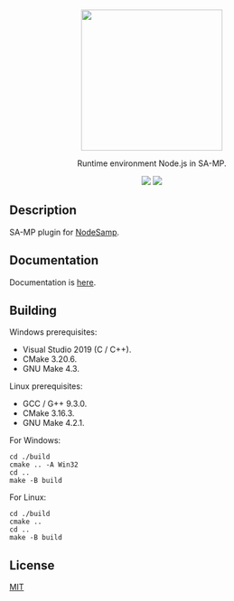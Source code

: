 <br />
<p align="center">
    <a href="https://github.com/dev2alert/node-samp">
        <img src="https://raw.githubusercontent.com/dev2alert/node-samp/main/big-logo.png" width="250px" />
    </a>
</p>
<p align="center">
    Runtime environment Node.js in SA-MP.
</p>
<p align="center">
    <img src="https://img.shields.io/static/v1?label=version&message=1.0.0&color=yellow" />
    <a href="https://github.com/dev2alert/node-samp-plugin/blob/main/LICENSE"><img src="https://img.shields.io/github/license/dev2alert/node-samp-plugin" /></a>
</p>

## Description
<p>
    SA-MP plugin for <a href="https://github.com/dev2alert/node-samp">NodeSamp</a>.
</p>

## Documentation
<p>
    Documentation is <a href="https://github.com/dev2alert/node-samp/wiki">here</a>.
</p>

## Building
Windows prerequisites:
<ul>
    <li>Visual Studio 2019 (C / C++).</li>
    <li>CMake 3.20.6.</li>
    <li>GNU Make 4.3.</li>
</ul>

Linux prerequisites:
<ul>
    <li>GCC / G++ 9.3.0.</li>
    <li>CMake 3.16.3.</li>
    <li>GNU Make 4.2.1.</li>
</ul>

For Windows:<br />
```
cd ./build
cmake .. -A Win32
cd ..
make -B build
```
For Linux:<br />
```
cd ./build
cmake ..
cd ..
make -B build
```

## License
<p>
    <a href="./LICENSE">MIT</a>
</p>